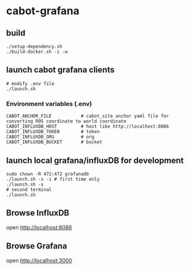 # cabot-grafana



## build

```
./setup-dependency.sh
./build-docker.sh -i -w
```

## launch cabot grafana clients

```
# modify .env file
./launch.sh
```

### Environment variables (.env)

```
CABOT_ANCHOR_FILE           # cabot_site anchor yaml file for converting ROS coordinate to world coordinate
CABOT_INFLUXDB_HOST         # host like http://localhost:8086
CABOT_INFLUXDB_TOKEN        # token
CABOT_INFLUXDB_ORG          # org
CABOT_INFLUXDB_BUCKET       # bucket
```

## launch local grafana/influxDB for development

```
sudo chown -R 472:472 grafanadb
./launch.sh -s -i # first time only
./launch.sh -s
# second terminal
./launch.sh
```

## Browse InfluxDB 

open [http://localhost:8086](http://localhost:8086)

## Browse Grafana

open [http://localhost:3000](http://localhost:3000)
